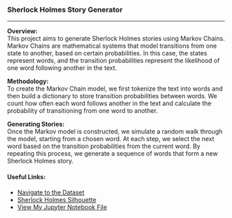 ### Sherlock Holmes Story Generator
---

**Overview:**  
This project aims to generate Sherlock Holmes stories using Markov Chains. Markov Chains are mathematical systems that model transitions from one state to another, based on certain probabilities. In this case, the states represent words, and the transition probabilities represent the likelihood of one word following another in the text.

**Methodology:**  
To create the Markov Chain model, we first tokenize the text into words and then build a dictionary to store transition probabilities between words. We count how often each word follows another in the text and calculate the probability of transitioning from one word to another.

**Generating Stories:**  
Once the Markov model is constructed, we simulate a random walk through the model, starting from a chosen word. At each step, we select the next word based on the transition probabilities from the current word. By repeating this process, we generate a sequence of words that form a new Sherlock Holmes story.

#### Useful Links:
- [Navigate to the Dataset](./Dataset)
- [Sherlock Holmes Silhouette](./Sherlock%20Holmes%20Silhouette)
- [View My Jupyter Notebook File](./Sherlock%20Holmes%20Stories.ipynb)
